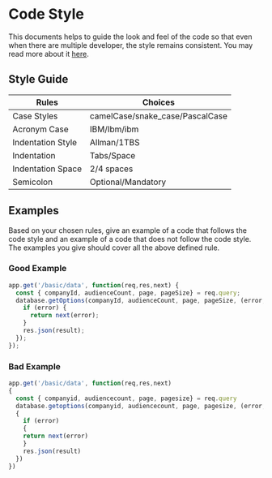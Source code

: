 # Code Style

This documents helps to guide the look and feel of the code so that even when there are multiple developer, the style remains consistent. You may read more about it [here](https://javascript.info/coding-style).

## Style Guide

| Rules             | Choices                         |
| ----------------- | ------------------------------- |
| Case Styles       | camelCase/snake_case/PascalCase |
| Acronym Case      | IBM/Ibm/ibm                     |
| Indentation Style | Allman/1TBS                     |
| Indentation       | Tabs/Space                      |
| Indentation Space | 2/4 spaces                      |
| Semicolon         | Optional/Mandatory              |

## Examples

Based on your chosen rules, give an example of a code that follows the code style and an example of a code that does not follow the code style. The examples you give should cover all the above defined rule.

### Good Example

```js
app.get('/basic/data', function(req,res,next) {
  const { companyId, audienceCount, page, pageSize} = req.query;
  database.getOptions(companyId, audienceCount, page, pageSize, (error, result) => {
    if (error) {
      return next(error);
    }
    res.json(result);
  });
});
```

### Bad Example

```js
app.get('/basic/data', function(req,res,next) 
{
  const { companyid, audiencecount, page, pagesize} = req.query
  database.getoptions(companyid, audiencecount, page, pagesize, (error, result) => 
  {
    if (error) 
    {
    return next(error)
    }
    res.json(result)
  })
})
```
